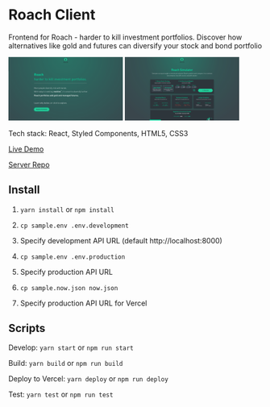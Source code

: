 # Roach Client

Frontend for Roach - harder to kill investment portfolios. Discover how alternatives like gold and futures can diversify your stock and bond portfolio

<span align="left">
  <img src="https://github.com/ajfryer/personal-portfolio/raw/master/img/roach-screenshot-splash.png" width="45%" alt="roach splash page screenshot">
</span>

<span align="left">
  <img src="https://github.com/ajfryer/personal-portfolio/raw/master/img/roach-screenshot-portfolio.png" width="45%" alt="roach portfolio page screenshot">
</span>

Tech stack: React, Styled Components, HTML5, CSS3

[Live Demo](https://roach.now.sh)

[Server Repo](https://github.com/ajfryer/roach-server)

## Install

1. `yarn install` or `npm install`

2. `cp sample.env .env.development`

3. Specify development API URL (default http://localhost:8000)

4. `cp sample.env .env.production`

5. Specify production API URL

6. `cp sample.now.json now.json`

7. Specify production API URL for Vercel

## Scripts

Develop: `yarn start` or `npm run start`

Build: `yarn build` or `npm run build`

Deploy to Vercel: `yarn deploy` or `npm run deploy`

Test: `yarn test` or `npm run test`
